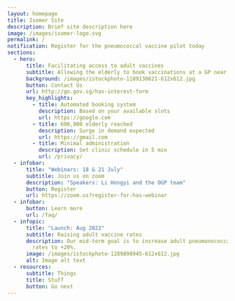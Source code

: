 ```yaml
---
layout: homepage
title: Isomer Site
description: Brief site description here
image: /images/isomer-logo.svg
permalink: /
notification: Register for the pneumococcal vaccine pilot today
sections:
  - hero:
      title: Facilitating access to adult vaccines
      subtitle: Allowing the elderly to book vaccinations at a GP near them
      background: /images/istockphoto-1189130621-612x612.jpg
      button: Contact Us
      url: http://go.gov.sg/has-interest-form
      key_highlights:
        - title: Automated booking system
          description: Based on your available slots
          url: https://google.com
        - title: 600,000 elderly reached
          description: Surge in demand expected
          url: https://gmail.com
        - title: Minimal administration
          description: Set clinic schedule in 5 min
          url: /privacy/
  - infobar:
      title: "Webinars: 18 & 21 July"
      subtitle: Join us on zoom
      description: "Speakers: Li Hongyi and the OGP team"
      button: Register
      url: https://zoom.us?register-for-has-webinar
  - infobar:
      button: Learn more
      url: /faq/
  - infopic:
      title: "Launch: Aug 2022"
      subtitle: Raising adult vaccine rates
      description: Our mid-term goal is to increase adult pneumonococcal vaccinations
        rates to +20%.
      image: /images/istockphoto-1289898945-612x612.jpg
      alt: Image alt text
  - resources:
      subtitle: Things
      title: Stuff
      button: Go next
---
```

